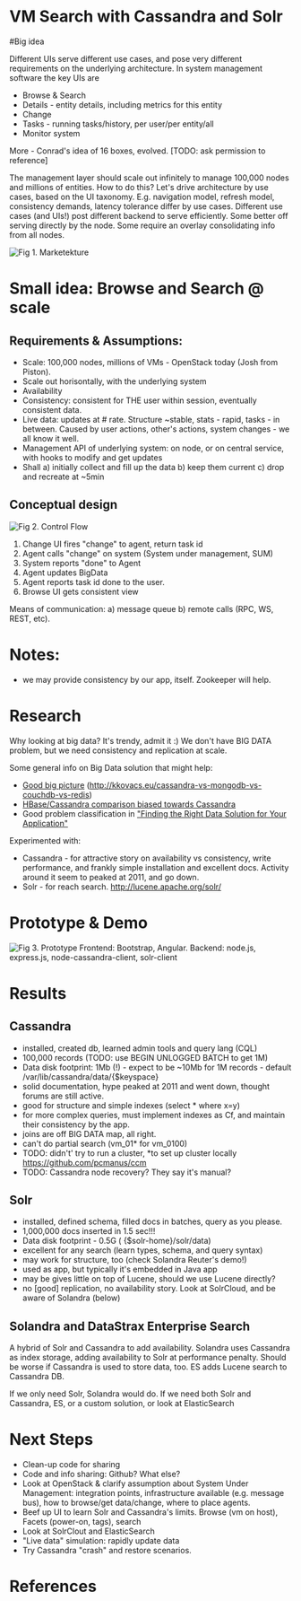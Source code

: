# VM Search with Cassandra and Solr
#Big idea 

Different UIs serve different use cases, and pose very different requirements on the underlying architecture. In system management software the key UIs are 

* Browse & Search
* Details - entity details, including metrics for this entity
* Change
* Tasks - running tasks/history, per user/per entity/all
* Monitor system 

More - Conrad's idea of 16 boxes, evolved. [TODO: ask permission to reference]

The management layer should scale out infinitely to manage 100,000 nodes and millions of entities. How to do this? Let's drive architecture by use cases, based on the UI taxonomy. E.g. navigation model, refresh model, consistency demands, latency tolerance differ by use cases. Different use cases (and UIs!) post different backend to serve efficiently.  Some better off serving directly by the node. Some require an overlay consolidating info from all nodes. 

![Fig 1. Marketekture](Pic/01-Marketecture.jpg)


# Small idea: Browse and Search @ scale 

## Requirements & Assumptions: 

* Scale: 100,000 nodes, millions of VMs - OpenStack today (Josh from Piston).
* Scale out horisontally, with the underlying system
* Availability
* Consistency: consistent for THE user within session, eventually consistent data.
* Live data: updates at # rate. Structure ~stable, stats - rapid, tasks - in between. Caused by user actions, other's actions, system changes - we all know it well.
* Management API of underlying system: on node, or on central service, with hooks to modify and get updates
* Shall a) initially collect and fill up the data b) keep them current c) drop and recreate at ~5min

## Conceptual design
![Fig 2. Control Flow](Pic/02-DataFlow.jpg)

1. Change UI fires "change" to agent, return task id
2. Agent calls "change" on system (System under management, SUM)
3. System reports "done" to Agent
4. Agent updates BigData 
5. Agent reports task id done to the user.
6. Browse UI gets consistent view

Means of communication: a) message queue b) remote calls (RPC, WS, REST, etc).

# Notes:
*  we may provide consistency by our app, itself. Zookeeper will help. 

# Research
Why looking at big data? It's trendy, admit it :) We don't have BIG DATA problem, but we need consistency and replication at scale.

Some general info on Big Data solution that might help: 

* [Good big picture][gbp] (http://kkovacs.eu/cassandra-vs-mongodb-vs-couchdb-vs-redis)
*  [HBase/Cassandra comparison biased towards Cassandra][HBvCass] 
* Good problem classification in ["Finding the Right Data Solution for Your Application"][RightSol]

Experimented with: 

* Cassandra - for attractive story on availability vs consistency, write performance, and frankly simple installation and excellent docs. Activity around it seem to peaked at 2011, and go down. 
* Solr - for reach search. http://lucene.apache.org/solr/

# Prototype & Demo
![Fig 3. Prototype](Pic/03-Prototype.jpg)
Frontend: Bootstrap, Angular.
Backend: node.js, express.js, node-cassandra-client, solr-client

# Results
## Cassandra

* installed, created db, learned admin tools and query lang (CQL) 
* 100,000 records (TODO: use BEGIN UNLOGGED BATCH to get 1M)
* Data disk footprint: 1Mb (!) - expect to be ~10Mb for 1M records - default /var/lib/cassandra/data/{$keyspace}
* solid documentation, hype peaked at 2011 and went down, thought forums are still active.
* good for structure and simple indexes (select * where x=y)
* for more complex queries, must implement indexes as Cf, and maintain their consistency by the app. 
* joins are off BIG DATA map, all right. 
* can't do partial search (vm_01* for vm_0100)
* TODO: didn't' try to run a cluster, *to set up cluster locally https://github.com/pcmanus/ccm
* TODO: Cassandra node recovery? They say it's manual?

## Solr 
* installed, defined  schema, filled docs in batches, query as you please.
* 1,000,000 docs inserted in 1.5 sec!!!
* Data disk footprint - 0.5G ( {$solr-home}/solr/data)
* excellent for any search (learn types, schema, and query syntax)
* may work for structure, too (check Solandra Reuter's demo!)
*  used as app, but typically it's embedded in Java app
* may be gives little on top of Lucene, should we use Lucene directly?
* no [good] replication, no availability story. Look at SolrCloud, and be aware of  Solandra (below)


## Solandra and DataStrax Enterprise Search 
A hybrid of Solr and Cassandra to add availability. Solandra uses Cassandra as index storage, adding availability to Solr at performance penalty. Should be worse if Cassandra is used to store data, too. ES adds Lucene search to Cassandra DB.

If we only need Solr, Solandra would do. 
If we need both Solr and Cassandra, ES, or a custom solution, or look at ElasticSearch

# Next Steps
* Clean-up code for sharing
* Code and info sharing: Github? What else?
* Look at OpenStack & clarify assumption about System Under Management: integration points, infrastructure available (e.g. message bus), how to browse/get data/change, where to place agents.
* Beef up UI to learn Solr and Cassandra's limits. Browse (vm on host), Facets (power-on, tags), search
* Look at SolrClout and ElasticSearch
* "Live data" simulation: rapidly update data
* Try Cassandra "crash" and restore scenarios.

# References

[gbp]: (http://kkovacs.eu/cassandra-vs-mongodb-vs-couchdb-vs-redis)
[HBvCass]: http://ria101.wordpress.com/2010/02/24/hbase-vs-cassandra-why-we-moved/
[Ebay]: http://www.ebaytechblog.com/2012/08/14/cassandra-data-modeling-best-practices-part-2/
[RightSol]: http://www.infoq.com/articles/perera-data-storage-haystack


